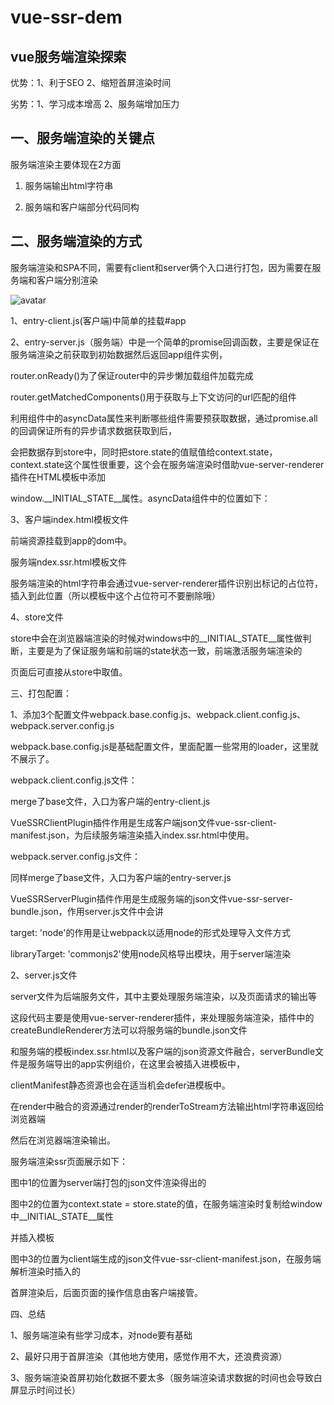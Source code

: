 # vue-ssr-dem
## vue服务端渲染探索
优势：1、利于SEO 2、缩短首屏渲染时间

劣势：1、学习成本增高 2、服务端增加压力

## 一、服务端渲染的关键点

服务端渲染主要体现在2方面

1. 服务端输出html字符串

2. 服务端和客户端部分代码同构

## 二、服务端渲染的方式

服务端渲染和SPA不同，需要有client和server俩个入口进行打包，因为需要在服务端和客户端分别渲染

![avatar](/user/desktop/doge.png)

1、entry-client.js(客户端)中简单的挂载#app



2、entry-server.js（服务端）中是一个简单的promise回调函数，主要是保证在服务端渲染之前获取到初始数据然后返回app组件实例，



router.onReady()为了保证router中的异步懒加载组件加载完成

router.getMatchedComponents()用于获取与上下文访问的url匹配的组件



利用组件中的asyncData属性来判断哪些组件需要预获取数据，通过promise.all的回调保证所有的异步请求数据获取到后，

会把数据存到store中，同时把store.state的值赋值给context.state，context.state这个属性很重要，这个会在服务端渲染时借助vue-server-renderer插件在HTML模板中添加

window.__INITIAL_STATE__属性。asyncData组件中的位置如下：



3、客户端index.html模板文件



前端资源挂载到app的dom中。

服务端ndex.ssr.html模板文件



服务端渲染的html字符串会通过vue-server-renderer插件识别出<!--vue-ssr-outlet-->标记的占位符，插入到此位置（所以模板中这个占位符可不要删除哦）

4、store文件



store中会在浏览器端渲染的时候对windows中的__INITIAL_STATE__属性做判断，主要是为了保证服务端和前端的state状态一致，前端激活服务端渲染的

页面后可直接从store中取值。

三、打包配置：

1、添加3个配置文件webpack.base.config.js、webpack.client.config.js、webpack.server.config.js

webpack.base.config.js是基础配置文件，里面配置一些常用的loader，这里就不展示了。

webpack.client.config.js文件：



merge了base文件，入口为客户端的entry-client.js

VueSSRClientPlugin插件作用是生成客户端json文件vue-ssr-client-manifest.json，为后续服务端渲染插入index.ssr.html中使用。

webpack.server.config.js文件：



同样merge了base文件，入口为客户端的entry-server.js



VueSSRServerPlugin插件作用是生成服务端的json文件vue-ssr-server-bundle.json，作用server.js文件中会讲



target: 'node'的作用是让webpack以适用node的形式处理导入文件方式



libraryTarget: 'commonjs2'使用node风格导出模块，用于server端渲染

2、server.js文件

server文件为后端服务文件，其中主要处理服务端渲染，以及页面请求的输出等



这段代码主要是使用vue-server-renderer插件，来处理服务端渲染，插件中的createBundleRenderer方法可以将服务端的bundle.json文件

和服务端的模板index.ssr.html以及客户端的json资源文件融合，serverBundle文件是服务端导出的app实例组价，在这里会被插入进模板中，

clientManifest静态资源也会在适当机会defer进模板中。



在render中融合的资源通过render的renderToStream方法输出html字符串返回给浏览器端

然后在浏览器端渲染输出。

服务端渲染ssr页面展示如下：



图中1的位置为server端打包的json文件渲染得出的

图中2的位置为context.state = store.state的值，在服务端渲染时复制给window中__INITIAL_STATE__属性

并插入模板

图中3的位置为client端生成的json文件vue-ssr-client-manifest.json，在服务端解析渲染时插入的

首屏渲染后，后面页面的操作信息由客户端接管。

四、总结

1、服务端渲染有些学习成本，对node要有基础

2、最好只用于首屏渲染（其他地方使用，感觉作用不大，还浪费资源）

3、服务端渲染首屏初始化数据不要太多（服务端渲染请求数据的时间也会导致白屏显示时间过长）

